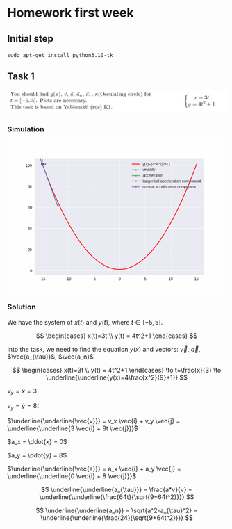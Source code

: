 # Homework first week

## Initial step

```shell
sudo apt-get install python3.10-tk
```

## Task 1

![task 1](assets/img.png)

### Simulation

![simulation 1](task1.gif)

### Solution
We have the system of $x(t)$ and $y(t)$, where $t\in[-5,5]$.

$$ 
\begin{cases} 
    x(t)=3t \\ 
    y(t) = 4t^2+1 
\end{cases} 
$$

Into the task, we need to find the equation $y(x)$ and vectors: $\vec{v}$, $\vec{a}$, $\vec{a_{\tau}}$, $\vec{a_n}$

$$ 
\begin{cases} 
    x(t)=3t \\ 
    y(t) = 4t^2+1 
\end{cases} \to t=\frac{x}{3} \to \underline{\underline{y(x)=4\frac{x^2}{9}+1}}
$$


$v_x = \dot{x} = 3$

$v_y = \dot{y} = 8t$

$\underline{\underline{\vec{v}}} = v_x \vec{i} + v_y \vec{j} =  \underline{\underline{3 \vec{i} + 8t \vec{j}}}$


$a_x = \ddot{x} = 0$

$a_y = \ddot{y} = 8$

$\underline{\underline{\vec{a}}} = a_x \vec{i} + a_y \vec{j} =  \underline{\underline{0 \vec{i} + 8 \vec{j}}}$
    

$$
\underline{\underline{a_{\tau}}} = \frac{a*v}{v} = \underline{\underline{\frac{64t}{\sqrt{9+64t^2}}}}
$$

$$
\underline{\underline{a_n}} = \sqrt{a^2-a_{\tau}^2} = \underline{\underline{\frac{24}{\sqrt{9+64t^2}}}}
$$



